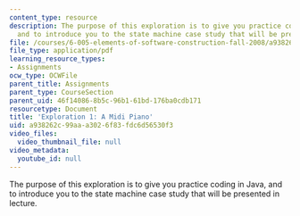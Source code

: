 ```yaml
---
content_type: resource
description: The purpose of this exploration is to give you practice coding in Java,
  and to introduce you to the state machine case study that will be presented in lecture.
file: /courses/6-005-elements-of-software-construction-fall-2008/a938262c99aaa3026f83fdc6d56530f3_MIT6_005f08_explore01.pdf
file_type: application/pdf
learning_resource_types:
- Assignments
ocw_type: OCWFile
parent_title: Assignments
parent_type: CourseSection
parent_uid: 46f14086-8b5c-96b1-61bd-176ba0cdb171
resourcetype: Document
title: 'Exploration 1: A Midi Piano'
uid: a938262c-99aa-a302-6f83-fdc6d56530f3
video_files:
  video_thumbnail_file: null
video_metadata:
  youtube_id: null
---
```

The purpose of this exploration is to give you practice coding in Java, and to introduce you to the state machine case study that will be presented in lecture.

